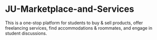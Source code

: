 # JU-Marketplace-and-Services
This is a  one-stop platform for students to buy &amp; sell products, offer freelancing services, find accommodations &amp; roommates, and engage in student discussions.
